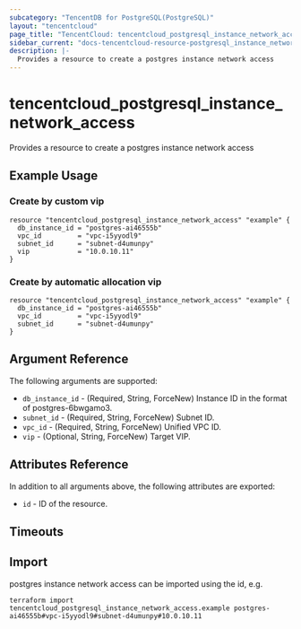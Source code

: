```yaml
---
subcategory: "TencentDB for PostgreSQL(PostgreSQL)"
layout: "tencentcloud"
page_title: "TencentCloud: tencentcloud_postgresql_instance_network_access"
sidebar_current: "docs-tencentcloud-resource-postgresql_instance_network_access"
description: |-
  Provides a resource to create a postgres instance network access
---
```


# tencentcloud_postgresql_instance_network_access

Provides a resource to create a postgres instance network access

## Example Usage

### Create by custom vip

```hcl
resource "tencentcloud_postgresql_instance_network_access" "example" {
  db_instance_id = "postgres-ai46555b"
  vpc_id         = "vpc-i5yyodl9"
  subnet_id      = "subnet-d4umunpy"
  vip            = "10.0.10.11"
}
```

### Create by automatic allocation vip

```hcl
resource "tencentcloud_postgresql_instance_network_access" "example" {
  db_instance_id = "postgres-ai46555b"
  vpc_id         = "vpc-i5yyodl9"
  subnet_id      = "subnet-d4umunpy"
}
```

## Argument Reference

The following arguments are supported:

* `db_instance_id` - (Required, String, ForceNew) Instance ID in the format of postgres-6bwgamo3.
* `subnet_id` - (Required, String, ForceNew) Subnet ID.
* `vpc_id` - (Required, String, ForceNew) Unified VPC ID.
* `vip` - (Optional, String, ForceNew) Target VIP.

## Attributes Reference

In addition to all arguments above, the following attributes are exported:

* `id` - ID of the resource.



## Timeouts

<no value>


## Import

postgres instance network access can be imported using the id, e.g.

```
terraform import tencentcloud_postgresql_instance_network_access.example postgres-ai46555b#vpc-i5yyodl9#subnet-d4umunpy#10.0.10.11
```

